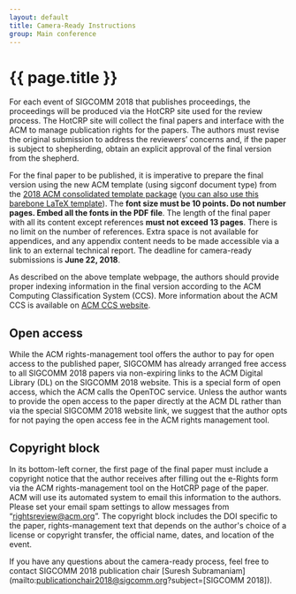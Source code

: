 ```yaml
---
layout: default
title: Camera-Ready Instructions
group: Main conference
---
```


# {{ page.title }}
For each event of SIGCOMM 2018 that publishes proceedings, the proceedings will be produced via the HotCRP site used for the review process. The HotCRP site will collect the final papers and interface with the ACM to manage publication rights for the papers.
The authors must revise the original submission to address the reviewers’ concerns and, if the paper is subject to shepherding, obtain an explicit approval of the final version from the shepherd.

For the final paper to be published, it is imperative to prepare the final version using the new ACM template (using sigconf document type) from the [2018 ACM consolidated template package](https://www.acm.org/publications/proceedings-template) ([you can also use this barebone LaTeX template](https://github.com/conference-websites/acmart-sigproc-template)). The **font size must be 10 points. Do not number pages. Embed all the fonts in the PDF file**. The length of the final paper with all its content except references **must not exceed 13 pages**. There is no limit on the number of references. Extra space is not available for appendices, and any appendix content needs to be made accessible via a link to an external technical report. The deadline for camera-ready submissions is **June 22, 2018**.

As described on the above template webpage, the authors should provide proper indexing information in the final version according to the ACM Computing Classification System (CCS). More information about the ACM CCS is available on [ACM CCS website](https://www.acm.org/publications/class-2012).

## Open access 
While the ACM rights-management tool offers the author to pay for open access to the published paper, SIGCOMM has already arranged free access to all SIGCOMM 2018 papers via non-expiring links to the ACM Digital Library (DL) on the SIGCOMM 2018 website. This is a special form of open access, which the ACM calls the OpenTOC service. Unless the author wants to provide the open access to the paper directly at the ACM DL rather than via the special SIGCOMM 2018 website link, we suggest that the author opts for not paying the open access fee in the ACM rights management tool.

## Copyright block
In its bottom-left corner, the first page of the final paper must include a copyright notice that the author receives after filling out the e-Rights form via the ACM rights-management tool on the HotCRP page of the paper. ACM will use its automated system to email this information to the authors. Please set your email spam settings to allow messages from “rightsreview@acm.org”. The copyright block includes the DOI specific to the paper, rights-management text that depends on the author's choice of a license or copyright transfer, the official name, dates, and location of the event. 


If you have any questions about the camera-ready process, feel free to contact SIGCOMM 2018 publication chair [Suresh Subramaniam](mailto:publicationchair2018@sigcomm.org?subject=[SIGCOMM 2018]).
